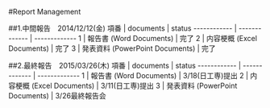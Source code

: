 #Report Management

##1.中間報告　2014/12/12(金)
項番 | documents | status
------------ | ------------- | -------------
1 | 報告書 (Word Documents) | 完了
2 | 内容梗概 (Excel Documents) | 完了
3 | 発表資料 (PowerPoint Documents) | 完了

##2.最終報告　2015/03/26(木)
項番 | documents | status
------------ | ------------- | -------------
1 | 報告書 (Word Documents) | 3/18(日工専)提出
2 | 内容梗概 (Excel Documents) | 3/11(日工専)提出
3 | 発表資料 (PowerPoint Documents) | 3/26最終報告会
